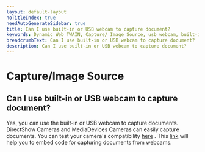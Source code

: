 ```yaml
---
layout: default-layout
noTitleIndex: true
needAutoGenerateSidebar: true
title: Can I use built-in or USB webcam to capture document?
keywords: Dynamic Web TWAIN, Capture/ Image Source, usb webcam, built-in webcam
breadcrumbText: Can I use built-in or USB webcam to capture document?
description: Can I use built-in or USB webcam to capture document?
---
```


# Capture/Image Source

## Can I use built-in or USB webcam to capture document?

Yes, you can use the built-in or USB webcam to capture documents. DirectShow Cameras and MediaDevices Cameras can easily capture documents. You can test your camera's compatibility <a href="https://www.dynamsoft.com/web-twain/docs/faq/how-to-test-if-your-camera-is-DirectShow-compliant.html?ver=latest" target="_blank">here</a> . This <a href="https://www.dynamsoft.com/web-twain/docs/indepth/features/input.html?ver=latest#capture-from-cameras" target="_blank">link</a> will help you to embed code for capturing documents from webcams.
